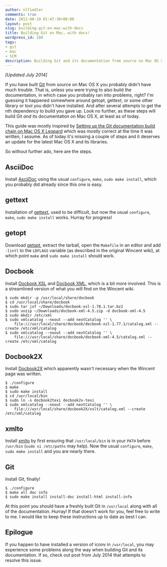 ```yaml
---
author: nlfiedler
comments: true
date: 2012-08-19 01:47:30+00:00
layout: post
slug: building-git-on-mac-with-docs
title: Building Git on Mac, with docs!
wordpress_id: 188
tags:
- git
- mac
- SCM
description: Building Git and its documentation from source on Mac OS X.
---
```


_[Updated July 2014]_

If you have built [Git](http://git-scm.org/) from source on Mac OS X you probably didn't have much trouble. That is, unless you were trying to also build the documentation, in which case you probably ran into problems, right? I'm guessing it happened somewhere around getopt, gettext, or some other library or tool you didn't have installed. And after several attempts to get the nth dependency to build you gave up. Look no further, as these steps will build Git _and_ its documentation on Mac OS X, at least as of today.

This guide was mostly inspired by [Setting up the Git documentation build chain on Mac OS X Leopard](https://wincent.com/wiki/Setting_up_the_Git_documentation_build_chain_on_Mac_OS_X_Leopard) which was mostly correct at the time it was written, I assume. As of today it's missing a couple of steps and it deserves an update for the latest Mac OS X and its libraries.

So without further ado, here are the steps.

## AsciiDoc

Install [AsciiDoc](http://sourceforge.net/projects/asciidoc/files/asciidoc/) using the usual `configure`, `make`, `sudo make install`, which you probably did already since this one is easy.

## gettext

Installation of [gettext](http://mirrors.kernel.org/gnu/gettext/), used to be difficult, but now the usual `configure`, `make`, `sudo make install` works. Hurray for progress!

## getopt

Download [getopt](http://software.frodo.looijaard.name/getopt/download.php), extract the tarball, open the `Makefile` in an editor and add `-lintl` to the `LDFLAGS` variable (as described in the original Wincent wiki), at which point `make` and `sudo make install` should work.

## Docbook

Install [Docbook XSL](http://sourceforge.net/projects/docbook/files/docbook-xsl/) and [Docbook XML](http://www.oasis-open.org/docbook/xml/4.5/), which is a bit more involved. This is a streamlined version of what you will find on the Wincent wiki.

```
$ sudo mkdir -p /usr/local/share/docbook
$ cd /usr/local/share/docbook
$ sudo tar jxf ~/Downloads/docbook-xsl-1.78.1.tar.bz2
$ sudo unzip ~/Downloads/docbook-xml-4.5.zip -d docbook-xml-4.5
$ sudo mkdir /etc/xml
$ sudo xmlcatalog --noout --add nextCatalog '' \
    file:///usr/local/share/docbook/docbook-xsl-1.77.1/catalog.xml --create /etc/xml/catalog
$ sudo xmlcatalog --noout --add nextCatalog '' \
    file:///usr/local/share/docbook/docbook-xml-4.5/catalog.xml --create /etc/xml/catalog
```

## Docbook2X

Install [Docbook2X](http://sourceforge.net/projects/docbook2x/files/docbook2x/) which apparently wasn't necessary when the Wincent page was written.

```
$ ./configure
$ make
$ sudo make install
$ cd /usr/local/bin
$ sudo ln -s docbook2texi docbook2x-texi
$ sudo xmlcatalog --noout --add nextCatalog '' \
    file:///usr/local/share/docbook2X/xslt/catalog.xml --create /etc/xml/catalog
```

## xmlto

Install [xmlto](https://fedorahosted.org/releases/x/m/xmlto/) by first ensuring that `/usr/local/bin` is in your `PATH` before `/usr/bin` (`sudo vi /etc/paths` may help). Now the usual `configure`, `make`, `sudo make install` and you are nearly there.

## Git

Install Git, finally!

```
$ ./configure
$ make all doc info
$ sudo make install install-doc install-html install-info
```

At this point you should have a freshly built Git in `/usr/local` along with all of the documentation. Hurray! If that doesn't work for you, feel free to write to me. I would like to keep these instructions up to date as best I can.

## Epilogue

If you happen to have installed a version of iconv in `/usr/local`, you may experience some problems along the way when building Git and its documentation. If so, check out post from July 2014 that attempts to resolve this issue.
